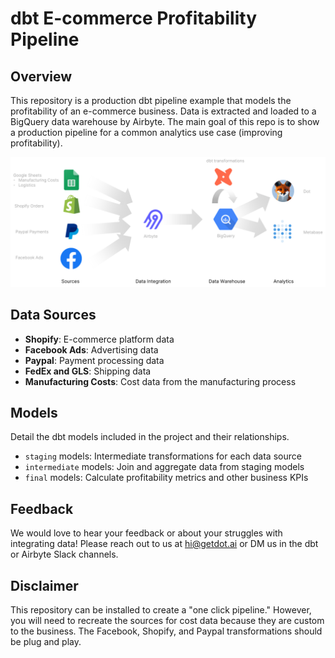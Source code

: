 # dbt E-commerce Profitability Pipeline

## Overview

This repository is a production dbt pipeline example that models the profitability of an e-commerce business. Data is extracted and loaded to a BigQuery data warehouse by Airbyte. 
The main goal of this repo is to show a production pipeline for a common analytics use case (improving profitability).

![Architecture](./architecture_profitability_usecase.png)

## Data Sources

- **Shopify**: E-commerce platform data
- **Facebook Ads**: Advertising data
- **Paypal**: Payment processing data
- **FedEx and GLS**: Shipping data
- **Manufacturing Costs**: Cost data from the manufacturing process

## Models

Detail the dbt models included in the project and their relationships.

- `staging` models: Intermediate transformations for each data source
- `intermediate` models: Join and aggregate data from staging models
- `final` models: Calculate profitability metrics and other business KPIs


## Feedback
We would love to hear your feedback or about your struggles with integrating data! 
Please reach out to us at hi@getdot.ai or DM us in the dbt or Airbyte Slack channels.

## Disclaimer

This repository can be installed to create a "one click pipeline." However, you will need to recreate the sources for cost data because they are custom to the business. The Facebook, Shopify, and Paypal transformations should be plug and play.
